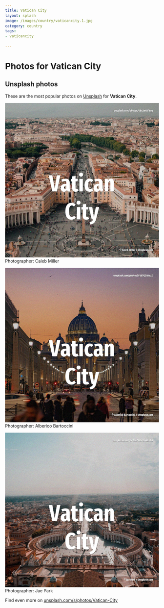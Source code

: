 ```yaml
---
title: Vatican City
layout: splash
image: /images/country/vaticancity.1.jpg
category: country
tags:
- vaticancity

---
```

# Photos for Vatican City
 
## Unsplash photos
These are the most popular photos on [Unsplash](https://unsplash.com) for **Vatican City**.
 
![Vatican City](/images/country/vaticancity.1.jpg)
Photographer:  Caleb Miller
 
![Vatican City](/images/country/vaticancity.2.jpg)
Photographer:  Alberico Bartoccini
 
![Vatican City](/images/country/vaticancity.3.jpg)
Photographer:  Jae Park
 
Find even more on [unsplash.com/s/photos/Vatican-City](https://unsplash.com/s/photos/Vatican-City)
 
